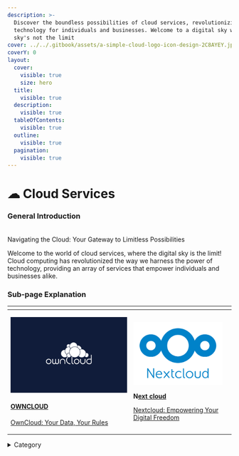 ```yaml
---
description: >-
  Discover the boundless possibilities of cloud services, revolutionizing
  technology for individuals and businesses. Welcome to a digital sky where the
  sky's not the limit
cover: ../../.gitbook/assets/a-simple-cloud-logo-icon-design-2C8AYEY.jpg
coverY: 0
layout:
  cover:
    visible: true
    size: hero
  title:
    visible: true
  description:
    visible: true
  tableOfContents:
    visible: true
  outline:
    visible: true
  pagination:
    visible: true
---
```


# ☁ Cloud Services

### **General Introduction**

\
Navigating the Cloud: Your Gateway to Limitless Possibilities

Welcome to the world of cloud services, where the digital sky is the limit! Cloud computing has revolutionized the way we harness the power of technology, providing an array of services that empower individuals and businesses alike.

### Sub-page Explanation

<table><thead><tr><th width="262"></th><th></th><th></th></tr></thead><tbody><tr><td><p><img src="../../.gitbook/assets/image (27).png" alt=""> </p><h4><a href="https://docs.scaleinfinite.fr/demo-deployment/cloud-services/own-cloud-deployment">OWNCLOUD</a></h4> <p><a href="https://docs.scaleinfinite.fr/demo-deployment/cloud-services/own-cloud-deployment">OwnCloud: Your Data, Your Rules</a></p></td><td><p><img src="../../.gitbook/assets/image (26).png" alt="" data-size="original"></p><p><strong>N</strong><a href="https://docs.scaleinfinite.fr/demo-deployment/cloud-services/next-cloud-deployment"><strong>ext cloud</strong></a></p> <p><a href="https://docs.scaleinfinite.fr/demo-deployment/cloud-services/next-cloud-deployment">Nextcloud: Empowering Your Digital Freedom</a></p></td><td></td></tr></tbody></table>

<details>

<summary>Category</summary>

Kubernetes, cloud computing, DevOps, cloud services, hosting platform, container orchestration, cloud infrastructure, cloud deployment, cloud management, cloud technology, cloud solutions&#x20;

</details>
